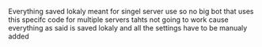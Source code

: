 Everything saved lokaly meant for singel server use so no big bot that uses this specifc code for multiple servers tahts not going to work cause everything as said is saved lokaly and all the settings have to be manualy added 
